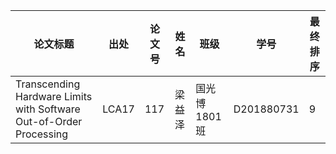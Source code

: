 
| 论文标题                                                   | 出处   | 论文号 | 姓名   |班级| 学号       | 最终排序 |
| ---------------------------------------------------------- | ------ | ------ | ------ |---|---------- | -------- |
|Transcending Hardware Limits with Software Out-of-Order Processing | LCA17 |117 |梁益泽 | 国光博1801班|D201880731 | 9      |
